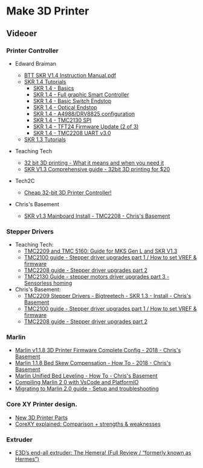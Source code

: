 # Make 3D Printer
## Videoer
### Printer Controller
* Edward Braiman
  * [BTT SKR V1.4 Instruction Manual.pdf](https://github.com/bigtreetech/BIGTREETECH-SKR-V1.3/blob/master/BTT%20SKR%20V1.4/BTT%20SKR%20V1.4%20Instruction%20Manual.pdf)
  * [SKR 1.4 Tutorials](https://www.youtube.com/watch?v=3km65eFssSs&list=PLP-VDZmS6bFo6qyPS8MyBFKqepQHpjCEB)  
    * [SKR 1.4 - Basics](https://www.youtube.com/watch?v=3km65eFssSs&list=PLP-VDZmS6bFo6qyPS8MyBFKqepQHpjCEB&index=2&t=0s)  
    * [SKR 1.4 - Full graphic Smart Controller](https://www.youtube.com/watch?v=gT8VUFAHxdg&list=PLP-VDZmS6bFo6qyPS8MyBFKqepQHpjCEB&index=3&t=0s)  
    * [SKR 1.4 - Basic Switch Endstop](https://www.youtube.com/watch?v=LF0g6UnOp0Q&list=PLP-VDZmS6bFo6qyPS8MyBFKqepQHpjCEB&index=4&t=0s)  
    * [SKR 1.4 - Optical Endstop](https://www.youtube.com/watch?v=__HuHR7Gzos&list=PLP-VDZmS6bFo6qyPS8MyBFKqepQHpjCEB&index=5&t=0s)  
    * [SKR 1.4 - A4988/DRV8825 configuration](https://www.youtube.com/watch?v=u6pGsE7BZgg&list=PLP-VDZmS6bFo6qyPS8MyBFKqepQHpjCEB&index=6&t=0s)  
    * [SKR 1.4 - TMC2130 SPI](https://www.youtube.com/watch?v=C19krXiVINQ&list=PLP-VDZmS6bFo6qyPS8MyBFKqepQHpjCEB&index=7&t=0s)  
    * [SKR 1.4 - TFT24 Firmware Update (2 of 3)](https://www.youtube.com/watch?v=op16XbvuYWk&list=PLP-VDZmS6bFo6qyPS8MyBFKqepQHpjCEB&index=9&t=0s)
    * [SKR 1.4 - TMC2208 UART v3.0](https://www.youtube.com/watch?v=hRpWtx3HCGM&list=PLP-VDZmS6bFo6qyPS8MyBFKqepQHpjCEB&index=11&t=0s)  
  * [SKR 1.3 Tutorials](https://www.youtube.com/watch?v=ubneO0Wc55s&list=PLP-VDZmS6bFq1Rf8ZrxlWJZiC2pmPgykM)    
*  Teaching Tech  
   
   * [32 bit 3D printing - What it means and when you need it](https://www.youtube.com/watch?v=729Xglg6hec&list=PLGqRUdq5ULsO1KoE7KAj1ehEhBZoyxdPO&index=134)  
   * [SKR V1.3 Comprehensive guide - 32bit 3D printing for $20](https://www.youtube.com/watch?v=GNGN2iSQ5j4&list=PLGqRUdq5ULsO1KoE7KAj1ehEhBZoyxdPO&index=135)  

*  Tech2C  
   * [Cheap 32-bit 3D Printer Controller!](https://www.youtube.com/watch?v=HOryknQnOd4&t=638s)  

* Chris's Basement
  * [SKR v1.3 Mainboard Install - TMC2208 - Chris's Basement](https://www.youtube.com/watch?v=duNHOPlh2Pg)  

### Stepper Drivers
* Teaching Tech:
  * [TMC2209 and TMC 5160: Guide for MKS Gen L and SKR V1.3](https://www.youtube.com/watch?v=dOJbSrWVu_Q&list=PLGqRUdq5ULsO1KoE7KAj1ehEhBZoyxdPO&index=139)  
  * [TMC2100 guide - Stepper driver upgrades part 1 / How to set VREF & firmware](https://www.youtube.com/watch?v=H41hIXdB6js&list=PLGqRUdq5ULsO1KoE7KAj1ehEhBZoyxdPO&index=103)  
  * [TMC2208 guide - Stepper driver upgrades part 2](https://www.youtube.com/watch?v=7VHwcEroHPk&list=PLGqRUdq5ULsO1KoE7KAj1ehEhBZoyxdPO&index=104)  
  * [TMC2130 Guide - stepper motors driver upgrades part 3 - Sensorless homing](https://www.youtube.com/watch?v=OUadiW5QLBE&list=PLGqRUdq5ULsO1KoE7KAj1ehEhBZoyxdPO&index=105)
* Chris's Basement:
  * [TMC2209 Stepper Drivers - Bigtreetech - SKR 1.3 - Install - Chris's Basement](https://www.youtube.com/watch?v=H5ea2iyOscg)  
  * [TMC2100 guide - Stepper driver upgrades part 1 / How to set VREF & firmware](https://www.youtube.com/watch?v=H41hIXdB6js)  
  * [TMC2208 guide - Stepper driver upgrades part 2](https://www.youtube.com/watch?v=7VHwcEroHPk&t=994s)  

### Marlin
* [Marlin v1.1.8 3D Printer Firmware Complete Config - 2018 - Chris's Basement](https://www.youtube.com/watch?v=0pt_b2ZizQM&list=PLB_0YGFjbOnYdZx8Xq4hQvem0xydOaaKv&index=4)  
* [Marlin 1.1.8 Bed Skew Compensation - How To - 2018 - Chris's Basement](https://www.youtube.com/watch?v=YfAb5IaHDSo&list=PLB_0YGFjbOnYdZx8Xq4hQvem0xydOaaKv&index=1)  
* [Marlin Unified Bed Leveling - How To - Chris's Basement](https://www.youtube.com/watch?v=ONpKxkil16Q&list=PLB_0YGFjbOnYdZx8Xq4hQvem0xydOaaKv&index=7)  
* [Compiling Marlin 2 0 with VsCode and PlatformIO](https://www.youtube.com/watch?v=KZZXaDGCWpo)  
* [Migrating to Marlin 2.0 guide - Setup and troubleshooting
](https://www.youtube.com/watch?v=_IafavTl1fA)

### Core XY Printer design.
* [New 3D Printer Parts](https://www.youtube.com/watch?v=n2jM6v3E7sU&list=PLIaArjwViQRVAERWRrYfe9rtiwvvRGCzw)  
* [CoreXY explained: Comparison + strengths & weaknesses](https://www.youtube.com/watch?v=_ramiM3KHYE&t=68s)  

### Extruder
* [E3D’s end-all extruder: The Hemera! (Full Review / “formerly known as Hermes”)](https://www.youtube.com/watch?v=XOqOd10e7RE)  